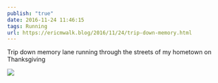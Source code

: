 ```yaml
---
publish: "true"
date: 2016-11-24 11:46:15
tags: Running
url: https://ericmwalk.blog/2016/11/24/trip-down-memory.html
---
```


Trip down memory lane running through the streets of my hometown on Thanksgiving

![](https://ericmwalk.blog/uploads/2022/6f0ab97e4b.jpg)